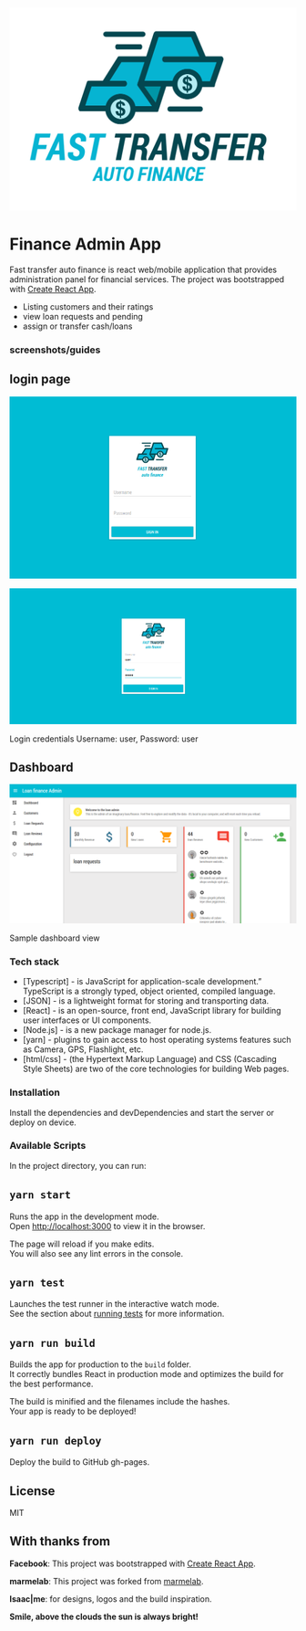 ![finance app](https://github.com/javamaasai/finance-admin-app/blob/master/screenshots/fasttransfer-autofinance-logo-01.png?raw=true)

# Finance Admin App

Fast transfer auto finance is react web/mobile application that provides administration panel for financial services. The project was bootstrapped with [Create React App](https://github.com/facebookincubator/create-react-app).

  - Listing customers and their ratings
  - view loan requests and pending
  - assign or transfer cash/loans

### screenshots/guides
## login page

![login page](https://github.com/javamaasai/finance-admin-app/blob/master/screenshots/fasttransfer-login.png?raw=true)

![login credentials](https://github.com/javamaasai/finance-admin-app/blob/master/screenshots/fasttransfer-login-user.png?raw=true)

Login credentials Username: user, Password: user 

## Dashboard
![dashboard page](https://github.com/javamaasai/finance-admin-app/blob/master/screenshots/fasttransfer-dashboard.png?raw=true)

Sample dashboard view

### Tech stack

* [Typescript] - is JavaScript for application-scale development.” TypeScript is a strongly typed, object oriented, compiled language.
* [JSON] - is a lightweight format for storing and transporting data.
* [React] - is an open-source, front end, JavaScript library for building user interfaces or UI components.
* [Node.js] - is a new package manager for node.js.
* [yarn] - plugins to gain access to host operating systems features such as Camera, GPS, Flashlight, etc.
* [html/css] - (the Hypertext Markup Language) and CSS (Cascading Style Sheets) are two of the core technologies for building Web pages.

### Installation

Install the dependencies and devDependencies and start the server or deploy on device.

### Available Scripts

In the project directory, you can run:

## `yarn start`

Runs the app in the development mode.<br>
Open [http://localhost:3000](http://localhost:3000) to view it in the browser.

The page will reload if you make edits.<br>
You will also see any lint errors in the console.

## `yarn test`

Launches the test runner in the interactive watch mode.<br>
See the section about [running tests](#running-tests) for more information.

## `yarn run build`

Builds the app for production to the `build` folder.<br>
It correctly bundles React in production mode and optimizes the build for the best performance.

The build is minified and the filenames include the hashes.<br>
Your app is ready to be deployed!

## `yarn run deploy`

Deploy the build to GitHub gh-pages.


License
----

MIT

With thanks from
----
**Facebook**: This project was bootstrapped with [Create React App](https://github.com/facebookincubator/create-react-app).

**marmelab**: This project was forked from [marmelab](https://marmelab.com/react-admin/Tutorial.html).

**Isaac|me**: for designs, logos and the build inspiration.


**Smile, above the clouds the sun is always bright!**
